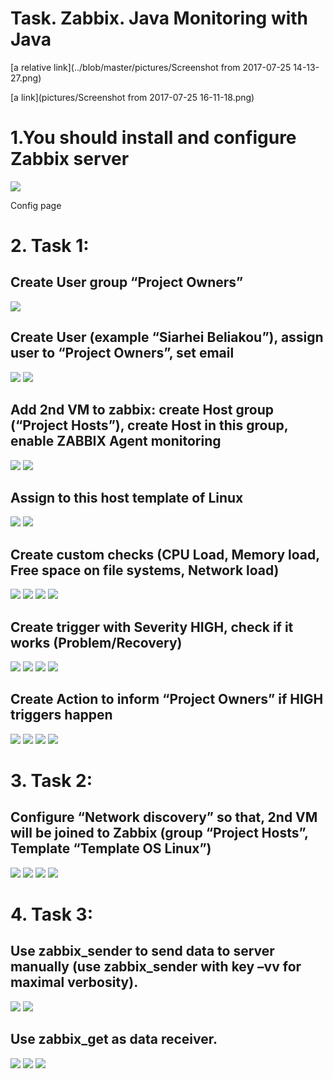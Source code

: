 #  Task. Zabbix. Java Monitoring with Java

[a relative link](../blob/master/pictures/Screenshot from 2017-07-25 14-13-27.png)

[a link](pictures/Screenshot from 2017-07-25 16-11-18.png)

# 1.You should install and configure Zabbix server

<img src="pictures/Screenshot from 2017-07-24 12-40-12.png">

Config page
 
# 2. Task 1:

## Create User group “Project Owners” 

<img src="pictures/Screenshot from 2017-07-24 13-44-24.png">

## Create User (example “Siarhei Beliakou”), assign user to “Project Owners”, set email

<img src="pictures/Screenshot from 2017-07-24 13-45-37.png">

<img src="pictures/Screenshot from 2017-07-24 13-47-28.png">


## Add 2nd VM to zabbix: create Host group (“Project Hosts”), create Host in this group, enable ZABBIX Agent monitoring

<img src="pictures/Screenshot from 2017-07-24 14-33-09.png">

<img src="pictures/Screenshot from 2017-07-24 14-38-20.png">

## Assign to this host template of Linux 

<img src="pictures/Screenshot from 2017-07-24 14-39-38.png">

<img src="pictures/Screenshot from 2017-07-24 14-42-48.png">

## Create custom checks (CPU Load, Memory load, Free space on file systems, Network load)

<img src="pictures/Screenshot from 2017-07-24 17-29-29.png">

<img src="pictures/Screenshot from 2017-07-24 17-31-57.png">

<img src="pictures/Screenshot from 2017-07-24 17-36-53.png">

<img src="pictures/Screenshot from 2017-07-24 18-39-45.png">

## Create trigger with Severity HIGH, check if it works (Problem/Recovery)

<img src="pictures/Screenshot from 2017-07-24 18-00-25.png">

<img src="pictures/Screenshot from 2017-07-24 15-33-49.png">

<img src="pictures/Screenshot from 2017-07-24 18-04-45.png">

<img src="pictures/Screenshot from 2017-07-24 18-04-45.png">

## Create Action to inform “Project Owners” if HIGH triggers happen

<img src="pictures/Screenshot from 2017-07-24 15-56-50.png">

<img src="pictures/Screenshot from 2017-07-24 15-56-04.png">

<img src="pictures/Screenshot from 2017-07-24 16-17-05.png">

<img src="pictures/Screenshot from 2017-07-24 18-26-38.png">

# 3. Task 2:

## Configure “Network discovery” so that, 2nd VM will be joined to Zabbix (group “Project Hosts”, Template “Template OS Linux”)

<img src="pictures/Screenshot from 2017-07-24 16-32-07.png">

<img src="pictures/Screenshot from 2017-07-24 16-48-05.png">

<img src="pictures/Screenshot from 2017-07-24 16-49-41.png">

<img src="pictures/Screenshot from 2017-07-24 16-51-36.png">

# 4. Task 3:

## Use zabbix_sender to send data to server manually (use zabbix_sender with key –vv for maximal verbosity).

<img src="pictures/Screenshot from 2017-07-24 18-59-26.png">

<img src="pictures/Screenshot from 2017-07-24 18-59-21.png">

## Use zabbix_get as data receiver.

<img src="pictures/Screenshot from 2017-07-24 19-15-23.png">

<img src="pictures/Screenshot from 2017-07-24 19-16-14.png">

<img src="pictures/Screenshot from 2017-07-24 19-16-06.png">
